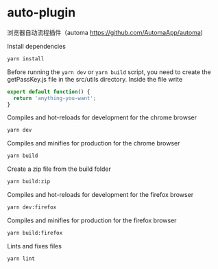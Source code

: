 # auto-plugin
浏览器自动流程插件（automa  https://github.com/AutomaApp/automa)

Install dependencies
```bash
yarn install
```

Before running the `yarn dev` or `yarn build` script, you need to create the getPassKey.js file in the src/utils directory. Inside the file write

```js
export default function() {
  return 'anything-you-want';
}
```

Compiles and hot-reloads for development for the chrome browser
```bash
yarn dev
```

Compiles and minifies for production for the chrome browser
```bash
yarn build
```

Create a zip file from the build folder
```bash
yarn build:zip
```

Compiles and hot-reloads for development for the firefox browser
```bash
yarn dev:firefox
```

Compiles and minifies for production for the firefox browser
```bash
yarn build:firefox
```

Lints and fixes files
```bash
yarn lint
```
